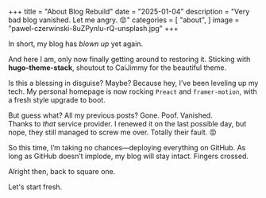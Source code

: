 +++
title = "About Blog Rebuild"
date = "2025-01-04"
description = "Very bad blog vanished. Let me angry. 😡"
categories = [
    "about",
]
image = "pawel-czerwinski-8uZPynIu-rQ-unsplash.jpg"
+++

In short, my blog has *blown up* yet again. 

And here I am, only now finally getting around to restoring it. Sticking with **hugo-theme-stack**, shoutout to CaiJimmy for the beautiful theme. 

Is this a blessing in disguise? Maybe? Because hey, I’ve been leveling up my tech. My personal homepage is now rocking `Preact` and `framer-motion`, with a fresh style upgrade to boot. 

But guess what? All my previous posts? Gone. Poof. Vanished.  
Thanks to *that* service provider. I renewed it on the last possible day, but nope, they still managed to screw me over. Totally their fault. 😡

So this time, I’m taking no chances—deploying everything on GitHub. As long as GitHub doesn’t implode, my blog will stay intact. Fingers crossed.

Alright then, back to square one. 

Let's start fresh. 